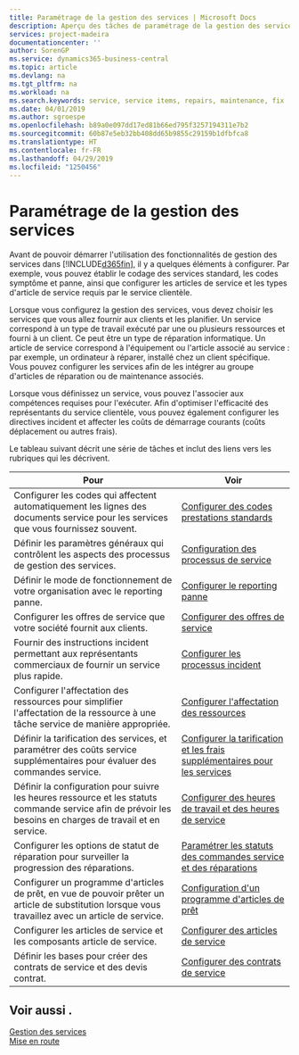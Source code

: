 ```yaml
---
title: Paramétrage de la gestion des services | Microsoft Docs
description: Aperçu des tâches de paramétrage de la gestion des services en fonction de la manière dont vos partenaires gère leurs services.
services: project-madeira
documentationcenter: ''
author: SorenGP
ms.service: dynamics365-business-central
ms.topic: article
ms.devlang: na
ms.tgt_pltfrm: na
ms.workload: na
ms.search.keywords: service, service items, repairs, maintenance, fix
ms.date: 04/01/2019
ms.author: sgroespe
ms.openlocfilehash: b89a0e097dd17ed81b66ed795f3257194311e7b2
ms.sourcegitcommit: 60b87e5eb32bb408dd65b9855c29159b1dfbfca8
ms.translationtype: HT
ms.contentlocale: fr-FR
ms.lasthandoff: 04/29/2019
ms.locfileid: "1250456"
---
```

# <a name="setting-up-service-management"></a>Paramétrage de la gestion des services
Avant de pouvoir démarrer l'utilisation des fonctionnalités de gestion des services dans [!INCLUDE[d365fin](includes/d365fin_md.md)], il y a quelques éléments à configurer. Par exemple, vous pouvez établir le codage des services standard, les codes symptôme et panne, ainsi que configurer les articles de service et les types d'article de service requis par le service clientèle.  

Lorsque vous configurez la gestion des services, vous devez choisir les services que vous allez fournir aux clients et les planifier. Un service correspond à un type de travail exécuté par une ou plusieurs ressources et fourni à un client. Ce peut être un type de réparation informatique. Un article de service correspond à l'équipement ou l'article associé au service : par exemple, un ordinateur à réparer, installé chez un client spécifique. Vous pouvez configurer les services afin de les intégrer au groupe d'articles de réparation ou de maintenance associés.  
  
Lorsque vous définissez un service, vous pouvez l'associer aux compétences requises pour l'exécuter. Afin d'optimiser l'efficacité des représentants du service clientèle, vous pouvez également configurer les directives incident et affecter les coûts de démarrage courants (coûts déplacement ou autres frais).  

Le tableau suivant décrit une série de tâches et inclut des liens vers les rubriques qui les décrivent.  
  
| Pour | Voir |
| --- | --- |
| Configurer les codes qui affectent automatiquement les lignes des documents service pour les services que vous fournissez souvent. |[Configurer des codes prestations standards](service-how-setup-service-coding.md)|
| Définir les paramètres généraux qui contrôlent les aspects des processus de gestion des services.|[Configuration des processus de service](service-setup-service-processes.md)|
| Définir le mode de fonctionnement de votre organisation avec le reporting panne. |[Configurer le reporting panne](service-how-setup-fault-reporting.md) |
| Configurer les offres de service que votre société fournit aux clients.|[Configurer des offres de service](service-how-setup-service-offerings.md)|
| Fournir des instructions incident permettant aux représentants commerciaux de fournir un service plus rapide. |[Configurer les processus incident](service-how-setup-troubleshooting.md) |
| Configurer l'affectation des ressources pour simplifier l'affectation de la ressource à une tâche service de manière appropriée. |[Configurer l'affectation des ressources](service-how-setup-resource-allocation.md) |
| Définir la tarification des services, et paramétrer des coûts service supplémentaires pour évaluer des commandes service. |[Configurer la tarification et les frais supplémentaires pour les services](service-how-setup-service-costs-pricing.md)|
| Définir la configuration pour suivre les heures ressource et les statuts commande service afin de prévoir les besoins en charges de travail et en service.|[Configurer des heures de travail et des heures de service](service-how-setup-work-service-hours.md)|
| Configurer les options de statut de réparation pour surveiller la progression des réparations. | [Paramétrer les statuts des commandes service et des réparations](service-order-repair-status.md)|
| Configurer un programme d'articles de prêt, en vue de pouvoir prêter un article de substitution lorsque vous travaillez avec un article de service. |[Configuration d'un programme d'articles de prêt](service-how-setup-loaner-program.md) |
| Configurer les articles de service et les composants article de service. |[Configurer des articles de service](service-how-setup-service-items.md) |
| Définir les bases pour créer des contrats de service et des devis contrat. |[Configurer des contrats de service](service-how-setup-service-contracts.md) |

## <a name="see-also"></a>Voir aussi .
[Gestion des services](service-service.md)  
[Mise en route](product-get-started.md)  
